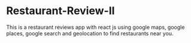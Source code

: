 # Restaurant-Review-II
This is a restaurant reviews app with react js using google maps, google places, google search and geolocation to find restaurants near you.
